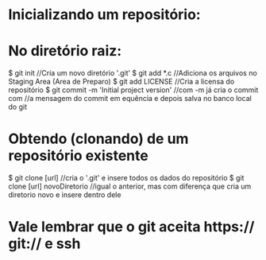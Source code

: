 # Inicializando um repositório:
# No diretório raiz:

$ git init //Cria um novo diretório '.git' 
$ git add *.c //Adiciona os arquivos no Staging Area (Area de Preparo)
$ git add LICENSE //Cria a licensa do repositório
$ git commit -m 'Initial project version' //com -m já cria o commit com 
	//a mensagem do commit em equência e depois salva no banco local do git

# Obtendo (clonando) de um repositório existente

$ git clone [url] //cria o '.git' e insere todos os dados do repositório
$ git clone [url] novoDiretorio //igual o anterior, mas com diferença que cria um diretorio novo e insere dentro dele
# Vale lembrar que o git aceita https:// git:// e ssh
